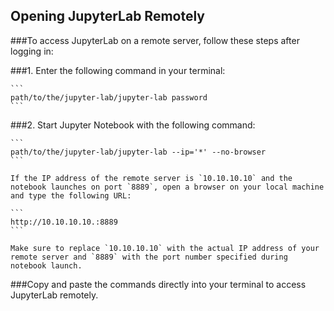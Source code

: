 ## Opening JupyterLab Remotely

###To access JupyterLab on a remote server, follow these steps after logging in:

###1. Enter the following command in your terminal:

    ```
    path/to/the/jupyter-lab/jupyter-lab password
    ```

###2. Start Jupyter Notebook with the following command:

    ```
    path/to/the/jupyter-lab/jupyter-lab --ip='*' --no-browser
    ```

    If the IP address of the remote server is `10.10.10.10` and the notebook launches on port `8889`, open a browser on your local machine and type the following URL:

    ```
    http://10.10.10.10.:8889
    ```

    Make sure to replace `10.10.10.10` with the actual IP address of your remote server and `8889` with the port number specified during notebook launch.

###Copy and paste the commands directly into your terminal to access JupyterLab remotely.
